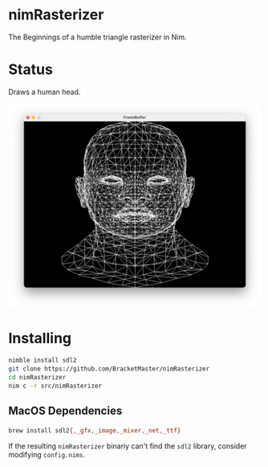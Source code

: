# nimRasterizer

The Beginnings of a humble triangle rasterizer in Nim.

# Status

Draws a human head.

![](docs/status.jpg)

# Installing
```bash
nimble install sdl2
git clone https://github.com/BracketMaster/nimRasterizer
cd nimRasterizer
nim c -r src/nimRasterizer
```

## MacOS Dependencies

```bash
brew install sdl2{,_gfx,_image,_mixer,_net,_ttf}
```

If the resulting ``nimRasterizer`` binariy can't find
the `sdl2` library, consider modifying ``config.nims``.